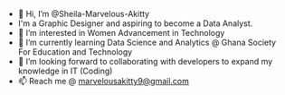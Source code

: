 - 👋 Hi, I’m @Sheila-Marvelous-Akitty
- I'm a Graphic Designer and aspiring to become a Data Analyst.
- 👀 I’m interested in Women Advancement in Technology
- 🌱 I’m currently learning Data Science and Analytics @ Ghana Society For Education and Technology
- 💞️ I’m looking forward to collaborating with developers to expand my knowledge in IT (Coding) 
- 📫 Reach me @ marvelousakitty9@gmail.com

<!---
Sheila-Marvelous-Akitty/Sheila-Marvelous-Akitty is a ✨ special ✨ repository because its `README.md` (this file) appears on your GitHub profile.
You can click the Preview link to take a look at your changes.
--->
